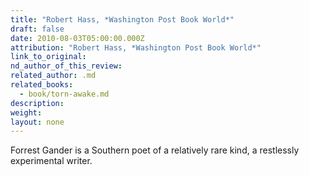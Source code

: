 ```yaml
---
title: "Robert Hass, *Washington Post Book World*"
draft: false
date: 2010-08-03T05:00:00.000Z
attribution: "Robert Hass, *Washington Post Book World*"
link_to_original:
nd_author_of_this_review:
related_author: .md
related_books:
  - book/torn-awake.md
description:
weight:
layout: none
---
```

Forrest Gander is a Southern poet of a relatively rare kind, a restlessly experimental writer.

